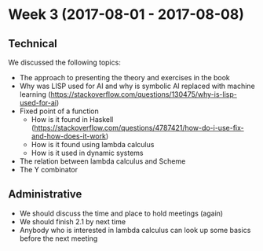 Week 3 (2017-08-01 - 2017-08-08)
================================

Technical
---------
We discussed the following topics:
* The approach to presenting the theory and exercises in the book
* Why was LISP used for AI and why is symbolic AI replaced with machine
learning (https://stackoverflow.com/questions/130475/why-is-lisp-used-for-ai)
* Fixed point of a function
  * How is it found in Haskell (https://stackoverflow.com/questions/4787421/how-do-i-use-fix-and-how-does-it-work)
  * How is it found using lambda calculus
  * How is it used in dynamic systems
* The relation between lambda calculus and Scheme
* The Y combinator

Administrative
--------------
* We should discuss the time and place to hold meetings (again)
* We should finish 2.1 by next time
* Anybody who is interested in lambda calculus can look up some
basics before the next meeting

